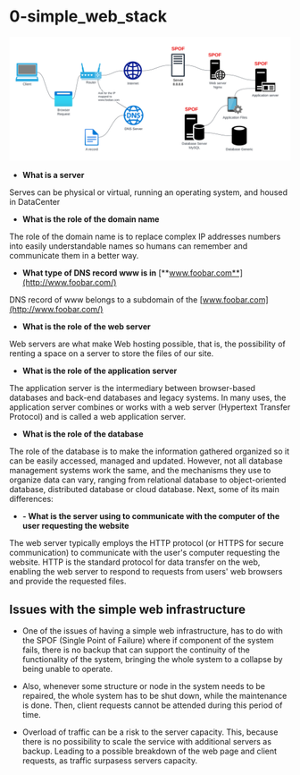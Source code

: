 #  0-simple_web_stack

![alt text](<0-simple_web_stack.png>)

-   **What is a server**


Serves can be physical or virtual, running an operating system, and housed in DataCenter 


-   **What is the role of the domain name**

The role of the domain name is to replace complex IP addresses numbers into easily understandable names so humans can remember and communicate them in a better way.

-   **What type of DNS record www is in** [**www.foobar.com**](http://www.foobar.com/)

DNS record of www belongs to a subdomain of the  [www.foobar.com](http://www.foobar.com/)

-   **What is the role of the web server**

Web servers are what make Web hosting possible, that is, the possibility of renting a space on a server to store the files of our site.

-   **What is the role of the application server**

The application server is the intermediary between browser-based databases and back-end databases and legacy systems. In many uses, the application server combines or works with a web server (Hypertext Transfer Protocol) and is called a web application server.

-   **What is the role of the database**

The role of the database is to make the information gathered organized so it can be easily accessed, managed and updated. However, not all database management systems work the same, and the mechanisms they use to organize data can vary, ranging from relational database to object-oriented database, distributed database or cloud database. Next, some of its main differences:

-   **-   What is the server using to communicate with the computer of the user requesting the website**

The web server typically employs the HTTP protocol (or HTTPS for secure communication) to communicate with the user's computer requesting the website. HTTP is the standard protocol for data transfer on the web, enabling the web server to respond to requests from users' web browsers and provide the requested files.


## Issues with the simple web infrastructure

-   One of the issues of having a simple web infrastructure, has to do with the SPOF (Single Point of Failure) where if component of the system fails, there is no backup that can support the continuity of the functionality of the system, bringing the whole system to a collapse by being unable to operate.

-   Also, whenever some structure or node in the system needs to be repaired, the whole system has to be shut down, while the maintenance is done. Then, client requests cannot be attended during this period of time.

-   Overload of traffic can be a risk to the server capacity. This, because there is no possibility to scale the service with additional servers as backup. Leading to a possible breakdown of the web page and client requests, as traffic surpasess servers capacity.


